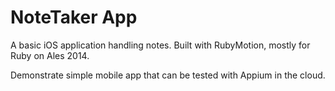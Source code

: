 NoteTaker App
=============

A basic iOS application handling notes. Built with RubyMotion, mostly for Ruby on Ales 2014.

Demonstrate simple mobile app that can be tested with Appium in the cloud.
